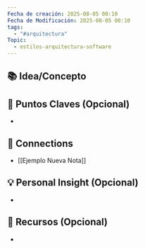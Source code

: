 ```yaml
---
Fecha de creación: 2025-08-05 00:10
Fecha de Modificación: 2025-08-05 00:10
tags:
  - "#arquitectura"
Topic:
  - estilos-arquitectura-software
---
```



## 📚 Idea/Concepto 


## 📌 Puntos Claves (Opcional)
- 

## 🔗 Connections
- [[Ejemplo Nueva Nota]]

## 💡 Personal Insight (Opcional)
- 
## 🧾 Recursos (Opcional)
- 